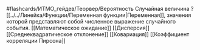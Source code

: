 #flashcards/ИТМО_гейдев/Теорвер/Вероятность
Случайная величина
?
[[../../Линейка/Функции/Переменная функции|Переменная]], значения которой представляют собой численное выражение случайного события.
[[Математическое ожидание]]
[[Дисперсия]]
[[Среднеквадратическое отклонение]]
[[Ковариация]]
[[Коэффициент корреляции Пирсона]]
